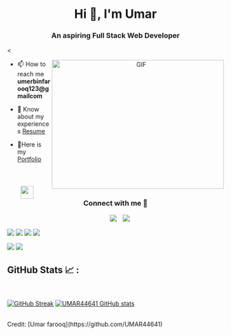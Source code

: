 <h1 align="center">Hi 👋, I'm 
Umar</h1>
<h3 align="center">An aspiring Full Stack Web Developer</h3>

<

<a target="_blank" align="center">
  <img align="right" top="500" height="300" width="400" alt="GIF" src="https://media.giphy.com/media/SWoSkN6DxTszqIKEqv/giphy.gif">
</a>

- 📫 How to reach me **umerbinfarooq123@gmailcom**

- 📄 Know about my experiences <a target="_blank" href="https://drive.google.com/file/d/18rjVQSOgXOMF3OFE-nS_Fz0jgIQH44q_/view?usp=share_link" >Resume</a>
- 📄Here is my <a target="_blank" href="https://umar44641.github.io/" >Portfolio</a>

<br/>
<h3 align="center" > <img src="https://media.giphy.com/media/iY8CRBdQXODJSCERIr/giphy.gif" width="30" height="30" style="margin-right: 10px;">Connect with me 🤝 </h3>

<p align="center">

 <div align="center"  class="icons-social" style="margin-left: 10px;">
        <a style="margin-left: 10px;"  target="_blank" href="https://www.linkedin.com/in/umar-farooq-39b686242/">
			<img src="https://img.icons8.com/doodle/40/000000/linkedin--v2.png"></a>
        <a style="margin-left: 10px;" target="_blank" href="https://github.com/UMAR44641">
		<img src="https://img.icons8.com/doodle/40/000000/github--v1.png"></a>
      </div>

</p>


<img src="https://img.icons8.com/color/48/000000/html-5--v1.png"/> <img src="https://img.icons8.com/color/48/000000/css3.png"/>  <img src="https://img.icons8.com/color/48/000000/javascript--v1.png"/> <img src="https://img.icons8.com/office/48/000000/react.png"/> 


<img src="https://img.icons8.com/color/48/000000/mongodb.png"/>

<img src="https://img.icons8.com/color/48/000000/npm.png"/>

## GitHub Stats 📈 :

<br>

[![GitHub Streak](https://github-readme-streak-stats.herokuapp.com?user=UMAR44641&theme=algolia&date_format=M%20j%5B%2C%20Y%5D)](https://git.io/streak-stats) [![UMAR44641 GitHub stats](https://github-readme-stats.vercel.app/api?username=UMAR44641&theme=algolia)](https://github.com/UMAR44641/github-readme-stats) 

<br>
Credit: [Umar farooq](https://github.com/UMAR44641)
